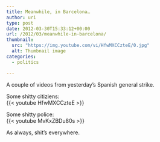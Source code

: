 ```yaml
---
title: Meanwhile, in Barcelona…
author: uri
type: post
date: 2012-03-30T15:33:12+00:00
url: /2012/03/meanwhile-in-barcelona/
thumbnail:
  src: "https://img.youtube.com/vi/HfwMXCCzteE/0.jpg"
  alt: Thumbnail image
categories:
  - politics

---
```

A couple of videos from yesterday&#8217;s Spanish general strike.

Some shitty citiziens:  
{{< youtube HfwMXCCzteE >}}</iframe>

Some shitty police:  
{{< youtube MvKxZBDu80s >}}</iframe>

As always, shit&#8217;s everywhere.